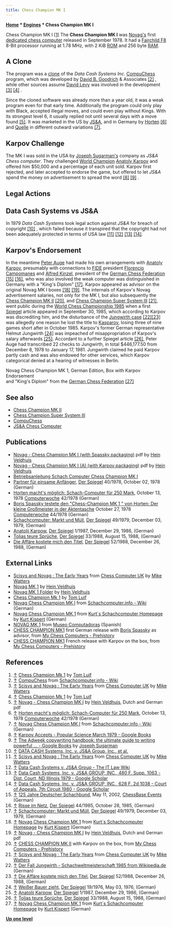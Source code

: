 ```yaml
---
title: Chess Champion MK I
---
```

**[Home](Home "Home") * [Engines](Engines "Engines") * Chess Champion MK I**

[](http://www.xs4all.nl/%7Etluif/chescom/EngNovCCM1.html) Chess Champion MK I <a id="cite-note-1" href="#cite-ref-1">[1]</a>
The **Chess Champion MK I** was [Novag's](Novag "Novag") first [dedicated chess computer](Dedicated_Chess_Computers "Dedicated Chess Computers") released in September 1978. It had a [Fairchild F8](Fairchild_F8 "Fairchild F8") 8-Bit processor running at 1.78 MHz, with 2 KiB [ROM](Memory#ROM "Memory") and 256 byte [RAM](Memory#RAM "Memory").

## A Clone

The program was a [clone](Category:Clone "Category:Clone") of the *Data Cash Systems Inc.* [CompuChess](CompuChess "CompuChess") program, which was developed by [David B. Goodrich](index.php?title=David_B._Goodrich&action=edit&redlink=1 "David B. Goodrich (page does not exist)") & Associates <a id="cite-note-2" href="#cite-ref-2">[2]</a> , while other sources assume [David Levy](David_Levy "David Levy") was involved in the development <a id="cite-note-3" href="#cite-ref-3">[3]</a> <a id="cite-note-4" href="#cite-ref-4">[4]</a> .

Since the cloned software was already more than a year old, it was a weak program even for that early time. Additionally the program could only play with Black, accepted illegal moves, and could even play without Kings. With its strongest level 6, it usually replied not until several days with a move found <a id="cite-note-5" href="#cite-ref-5">[5]</a>. It was marketed in the US by [JS&A](Joseph_Sugarman "Joseph Sugarman"), and in Germany by [Horten](https://en.wikipedia.org/wiki/Horten_AG) <a id="cite-note-6" href="#cite-ref-6">[6]</a> and [Quelle](http://de.wikipedia.org/wiki/Quelle_GmbH) in different outward variations <a id="cite-note-7" href="#cite-ref-7">[7]</a>.

## Karpov Challenge

The MK I was sold in the USA by [Joseph Sugarman's](Joseph_Sugarman "Joseph Sugarman") company as *JS&A Chess computer*. They challenged [World Champion](https://en.wikipedia.org/wiki/World_Chess_Championship) [Anatoly Karpov](https://en.wikipedia.org/wiki/Anatoly_Karpov) and offered him $50,000 and a percentage of each unit sold. Karpov first rejected, and later accepted to endorse the game, but offered to let *JS&A* spend the money on advertisement to spread the word <a id="cite-note-8" href="#cite-ref-8">[8]</a> <a id="cite-note-9" href="#cite-ref-9">[9]</a> .

## Legal Actions

## Data Cash Systems vs JS&A

In 1979 *Data Cash Systems* took legal action against *JS&A* for breach of copyright <a id="cite-note-10" href="#cite-ref-10">[10]</a> , which failed because it transpired that the copyright had not been adequately protected in terms of USA law <a id="cite-note-11" href="#cite-ref-11">[11]</a> <a id="cite-note-12" href="#cite-ref-12">[12]</a> <a id="cite-note-13" href="#cite-ref-13">[13]</a> <a id="cite-note-14" href="#cite-ref-14">[14]</a>.

## Karpov's Endorsement

In the meantime [Peter Auge](Peter_Auge "Peter Auge") had made his own arrangements with [Anatoly Karpov](https://en.wikipedia.org/wiki/Anatoly_Karpov), presumably with connections to [FIDE](FIDE "FIDE") president [Florencio Campomanes](https://en.wikipedia.org/wiki/Florencio_Campomanes) and [Alfred Kinzel](http://de.wikipedia.org/wiki/Alfred_Kinzel), president of the [German Chess Federation](http://de.wikipedia.org/wiki/Deutscher_Schachbund) <a id="cite-note-15" href="#cite-ref-15">[15]</a> <a id="cite-note-16" href="#cite-ref-16">[16]</a>, who was also involved the weak computer was distinguished in Germany with a "King's Diplom" <a id="cite-note-17" href="#cite-ref-17">[17]</a>. Karpov appeared as advisor on the original Novag MK I boxes <a id="cite-note-18" href="#cite-ref-18">[18]</a> <a id="cite-note-19" href="#cite-ref-19">[19]</a>. The internals of Karpov's Novag advertisement salaries, not only for the MK I, but also subsequently the [Chess Champion MK II](Chess_Champion_MK_II "Chess Champion MK II") <a id="cite-note-20" href="#cite-ref-20">[20]</a>, and [Chess Champion Super System III](Chess_Champion_Super_System_III "Chess Champion Super System III") <a id="cite-note-21" href="#cite-ref-21">[21]</a>, went public during the [World Chess Championship 1985](https://en.wikipedia.org/wiki/World_Chess_Championship_1985) when a first [Spiegel](https://en.wikipedia.org/wiki/Der_Spiegel) article appeared in September 30, 1985, which according to Karpov was discrediting him, and the disturbance of the [Jungwirth case](http://de.wikipedia.org/wiki/Schachweltmeisterschaft_1985#Der_Fall_Jungwirth) <a id="cite-note-22" href="#cite-ref-22">[22]</a><a id="cite-note-23" href="#cite-ref-23">[23]</a> was allegedly one reason he lost the title to [Kasparov](Garry_Kasparov "Garry Kasparov"), losing three of nine games short after in October 1985. Karpov's former German representative Helmut Jungwirth <a id="cite-note-24" href="#cite-ref-24">[24]</a> was impeached of misappropriation of Karpov's salary afterwards <a id="cite-note-25" href="#cite-ref-25">[25]</a>. Accordant to a further Spiegel article <a id="cite-note-26" href="#cite-ref-26">[26]</a>, Peter Auge had transcribed 22 checks to Jungwirth, in total $446,177.50 from December 8, 1978 to January 17, 1981. Jungwirth claimed he paid Karpov partly cash and was also endowed for other services, which Karpov categorical denied at a hearing of witnesses in Berlin.

[](http://www.schachcomputer.at/mk1.htm)
Novag Chess Champion MK 1, German Edition, Box with Karpov Endorsement\
and "King's Diplom" from the [German Chess Federation](http://de.wikipedia.org/wiki/Deutscher_Schachbund) <a id="cite-note-27" href="#cite-ref-27">[27]</a>

## See also

- [Chess Champion MK II](Chess_Champion_MK_II "Chess Champion MK II")
- [Chess Champion Super System III](Chess_Champion_Super_System_III "Chess Champion Super System III")
- [CompuChess](CompuChess "CompuChess")
- [JS&A Chess Computer](Joseph_Sugarman "Joseph Sugarman")

## Publications

- [Novag - Chess Champion MK I (with Spassky packaging)](http://www.schaakcomputers.nl/hein_veldhuis/database/files/09-1978%20%5BC-1001%5D%20Novag%20-%20Chess%20Champion%20MK%20I%20%28A%29%20%28with%20Spassky%20packaging%29.pdf) pdf by [Hein Veldhuis](Hein_Veldhuis "Hein Veldhuis")
- [Novag - Chess Champion MK I (A) (with Karpov packaging)](http://www.schaakcomputers.nl/hein_veldhuis/database/files/09-1978%20%5BC-4626%5D%20Novag%20-%20Chess%20Champion%20MK%20I%20%28A%29%20%28with%20Karpov%20packaging%29.pdf) pdf by [Hein Veldhuis](Hein_Veldhuis "Hein Veldhuis")
- [Betriebsanleitung Schach Computer Chess Champion MK I](http://alain.zanchetta.free.fr/docs/NovagMKIDE.pdf)
- [Partner für einsame Anfänger](http://www.spiegel.de/spiegel/print/d-40605713.html), [Der Spiegel](https://en.wikipedia.org/wiki/Der_Spiegel) 40/1978, October 02, 1978 (German)
- [Horten macht's möglich: Schach-Computer für 250 Mark](http://www.computerwoche.de/heftarchiv/1978/42/1197195/), October 13, 1978 [Computerwoche](Computerworld#Woche "Computerworld") 42/1978 (German)
- [Boris Spassky testete den "Chess-Champion MK 1 " von Horten: Der kleine Großmeister in der Aktentasche](http://www.computerwoche.de/heftarchiv/1978/44/1197290/) October 27, 1978 [Computerwoche](Computerworld#Woche "Computerworld") 44/1978 (German)
- [Schachcomputer: Markt und Müll](http://www.spiegel.de/spiegel/print/d-39867523.html), [Der Spiegel](https://en.wikipedia.org/wiki/Der_Spiegel) 49/1979, December 03, 1979, (German)
- [Anatolij Karpow](http://www.spiegel.de/spiegel/print/d-13523099.html), [Der Spiegel](https://en.wikipedia.org/wiki/Der_Spiegel) 1/1987, December 29, 1986, (German)
- [Toljas teure Sprüche](http://www.spiegel.de/spiegel/print/d-13530454.html), [Der Spiegel](https://en.wikipedia.org/wiki/Der_Spiegel) 33/1988, August 15, 1988, (German)
- [Die Affäre kostete mich den Titel](http://www.spiegel.de/spiegel/print/d-13532173.html), [Der Spiegel](https://en.wikipedia.org/wiki/Der_Spiegel) 52/1988, December 26, 1988, (German)

## External Links

- [Scisys and Novag : The Early Years](http://www.chesscomputeruk.com/html/scisys_and_novag___the_early_y.html) from [Chess Computer UK](http://www.chesscomputeruk.com/index.html) by [Mike Watters](Mike_Watters "Mike Watters")
- [Novag MK 1](http://www.schaakcomputers.nl/schaakcomputers/Novag/chess2.php?item=1&merk=Novag) by [Hein Veldhuis](Hein_Veldhuis "Hein Veldhuis")
- [Novag MK 1 Folder](http://www.schaakcomputers.nl/schaakcomputers/Novag/chess1.php?item=29&merk=Novag) by [Hein Veldhuis](Hein_Veldhuis "Hein Veldhuis")
- [Chess Champion Mk 1](http://www.xs4all.nl/%7Etluif/chescom/EngNovCCM1.html) by [Tom Luif](Tom_Luif "Tom Luif")
- [Novag Chess Champion MK I](http://www.schach-computer.info/wiki/index.php/Novag_Chess_Champion_MK_I) from [Schachcomputer.info - Wiki](http://www.schach-computer.info/wiki/index.php/Hauptseite_En) (German)
- [Novag Chess Champion MK 1](http://www.schachcomputer.at/mk1.htm) from [Kurt´s Schachcomputer Homepage](http://www.schachcomputer.at/index.htm) by [Kurt Kispert](Kurt_Kispert "Kurt Kispert") (German)
- [NOVAG MK 1](http://www.meca-web.es/museo/novagmk1/novagmk1.htm) from [Museo Computadoras](http://www.meca-web.es/museo.htm) (Spanish)
- [CHESS CHAMPION MK1](http://electronicchess.free.fr/images/chesschampion-mk1.jpg) first German release with [Boris Spassky](https://en.wikipedia.org/wiki/Boris_Spassky) as advisor, from [My Chess Computers - Prehistory](http://electronicchess.free.fr/prehistory.html)
- [CHESS CHAMPION MK1](http://electronicchess.free.fr/images/chesschampion-mk1f.jpg) French release with Karpov on the box, from [My Chess Computers - Prehistory](http://electronicchess.free.fr/prehistory.html)

## References

1. <a id="cite-ref-1" href="#cite-note-1">↑</a> [Chess Champion Mk 1](http://www.xs4all.nl/%7Etluif/chescom/EngNovCCM1.html) by [Tom Luif](Tom_Luif "Tom Luif")
1. <a id="cite-ref-2" href="#cite-note-2">↑</a> [CompuChess](http://www.schach-computer.info/wiki/index.php/CompuChess) from [Schachcomputer.info - Wiki](http://www.schach-computer.info/wiki/index.php/Hauptseite_En)
1. <a id="cite-ref-3" href="#cite-note-3">↑</a> [Scisys and Novag : The Early Years](http://www.chesscomputeruk.com/html/scisys_and_novag___the_early_y.html) from [Chess Computer UK](http://www.chesscomputeruk.com/index.html) by [Mike Watters](Mike_Watters "Mike Watters")
1. <a id="cite-ref-4" href="#cite-note-4">↑</a> [Chess Champion Mk 1](http://www.xs4all.nl/%7Etluif/chescom/EngNovCCM1.html) by [Tom Luif](Tom_Luif "Tom Luif")
1. <a id="cite-ref-5" href="#cite-note-5">↑</a> [Novag - Chess Champion MK I](http://www.schaakcomputers.nl/hein_veldhuis/database/files/09-1978%20%5BC-4626%5D%20Novag%20-%20Chess%20Champion%20MK%20I%20%28A%29%20%28with%20Karpov%20packing%29.pdf) by [Hein Veldhuis](Hein_Veldhuis "Hein Veldhuis"), Dutch and German pdf
1. <a id="cite-ref-6" href="#cite-note-6">↑</a> [Horten macht's möglich: Schach-Computer für 250 Mark](http://www.computerwoche.de/heftarchiv/1978/42/1197195/), October 13, 1978 [Computerwoche](Computerworld#Woche "Computerworld") 42/1978 (German)
1. <a id="cite-ref-7" href="#cite-note-7">↑</a> [Novag Chess Champion MK I](http://www.schach-computer.info/wiki/index.php/Novag_Chess_Champion_MK_I) from [Schachcomputer.info - Wiki](http://www.schach-computer.info/wiki/index.php/Hauptseite_En) (German)
1. <a id="cite-ref-8" href="#cite-note-8">↑</a> [Karpov Accepts - Popular Science March 1979 - Google Books](http://books.google.de/books?id=fgEAAAAAMBAJ&pg=PA21&lpg=PA21&source=bl&ots=eaMgfAOx-j&sig=RtU-YrzsPWpN_-C_YkWrcIv3vy4&hl=en&ei=nhgeTZy5EsjEswalyIj7DQ&sa=X&oi=book_result&ct=result&resnum=4&ved=0CDMQ6AEwAw#v=onepage&q&f=false)
1. <a id="cite-ref-9" href="#cite-note-9">↑</a> [The Adweek copywriting handbook: the ultimate guide to writing powerful ... - Google Books](http://books.google.com/books?id=p_d3HYsgR8wC&pg=PA73&lpg=PA73&dq=Karpov+%22JS%26A%22&source=bl&ots=jUvejvOnXG&sig=dYZwxXmNWq7usu-35GqQlm0Os7U&hl=en&sa=X&oi=book_result&resnum=1&ct=result#v=onepage&q=Karpov%20%22JS%26A%22&f=false) by [Joseph Sugarman](Joseph_Sugarman "Joseph Sugarman")
1. <a id="cite-ref-10" href="#cite-note-10">↑</a> [DATA CASH Systems, Inc. v. JS&A Group, Inc., et al.](http://www2.newpaltz.edu/%7Ezuckerpr/cases/data-chs.htm)
1. <a id="cite-ref-11" href="#cite-note-11">↑</a> [Scisys and Novag : The Early Years](http://www.chesscomputeruk.com/html/scisys_and_novag___the_early_y.html) from [Chess Computer UK](http://www.chesscomputeruk.com/index.html) by [Mike Watters](Mike_Watters "Mike Watters")
1. <a id="cite-ref-12" href="#cite-note-12">↑</a> [Data Cash Systems v. JS&A Group - The IT Law Wiki](http://itlaw.wikia.com/wiki/Data_Cash_Systems_v._JS%26A_Group)
1. <a id="cite-ref-13" href="#cite-note-13">↑</a> [Data Cash Systems, Inc. v. JS&A GROUP, INC., 480 F. Supp. 1063 - Dist. Court, ND Illinois 1979 - Google Scholar](http://scholar.google.com/scholar_case?case=2740925334562415320)
1. <a id="cite-ref-14" href="#cite-note-14">↑</a> [Data Cash Systems, Inc. v. JS&A GROUP, INC., 628 F. 2d 1038 - Court of Appeals, 7th Circuit 1980 - Google Scholar](http://scholar.google.com/scholar_case?case=6047525544656937218)
1. <a id="cite-ref-15" href="#cite-note-15">↑</a> [125 Jahre Deutscher Schachbund](http://www.chessbase.de/events/events.asp?pid=273), May 11, 2002, [ChessBase Events](ChessBase "ChessBase") (German)
1. <a id="cite-ref-16" href="#cite-note-16">↑</a> [Risse im Netz](http://www.spiegel.de/spiegel/print/d-13516468.html), [Der Spiegel](https://en.wikipedia.org/wiki/Der_Spiegel) 44/1985, October 28, 1985, (German)
1. <a id="cite-ref-17" href="#cite-note-17">↑</a> [Schachcomputer: Markt und Müll](http://www.spiegel.de/spiegel/print/d-39867523.html), [Der Spiegel](https://en.wikipedia.org/wiki/Der_Spiegel) 49/1979, December 03, 1979, (German)
1. <a id="cite-ref-18" href="#cite-note-18">↑</a> [Novag Chess Champion MK 1](http://www.schachcomputer.at/mk1.htm) from [Kurt´s Schachcomputer Homepage](http://www.schachcomputer.at/index.htm) by [Kurt Kispert](Kurt_Kispert "Kurt Kispert") (German)
1. <a id="cite-ref-19" href="#cite-note-19">↑</a> [Novag - Chess Champion MK I](http://www.schaakcomputers.nl/hein_veldhuis/database/files/09-1978%20%5BC-4626%5D%20Novag%20-%20Chess%20Champion%20MK%20I%20%28A%29%20%28with%20Karpov%20packing%29.pdf) by [Hein Veldhuis](Hein_Veldhuis "Hein Veldhuis"), Dutch and German pdf
1. <a id="cite-ref-20" href="#cite-note-20">↑</a> [CHESS CHAMPION MK II](http://electronicchess.free.fr/images/mk2.jpg) with Karpov on the box, from [My Chess Computers - Prehistory](http://electronicchess.free.fr/prehistory.html)
1. <a id="cite-ref-21" href="#cite-note-21">↑</a> [Scisys and Novag : The Early Years](http://www.chesscomputeruk.com/html/scisys_and_novag___the_early_y.html) from [Chess Computer UK](http://www.chesscomputeruk.com/index.html) by [Mike Watters](Mike_Watters "Mike Watters")
1. <a id="cite-ref-22" href="#cite-note-22">↑</a> [Der Fall Jungwirth - Schachweltmeisterschaft 1985 from Wikipedia.de](http://de.wikipedia.org/wiki/Schachweltmeisterschaft_1985#Der_Fall_Jungwirth) (German)
1. <a id="cite-ref-23" href="#cite-note-23">↑</a> [Die Affäre kostete mich den Titel](http://www.spiegel.de/spiegel/print/d-13532173.html), [Der Spiegel](https://en.wikipedia.org/wiki/Der_Spiegel) 52/1988, December 26, 1988, (German)
1. <a id="cite-ref-24" href="#cite-note-24">↑</a> [Weißer Bauer zieht](http://www.spiegel.de/spiegel/print/d-41252029.html), [Der Spiegel](https://en.wikipedia.org/wiki/Der_Spiegel) 19/1976, May 03, 1976, (German)
1. <a id="cite-ref-25" href="#cite-note-25">↑</a> [Anatolij Karpow](http://www.spiegel.de/spiegel/print/d-13523099.html), [Der Spiegel](https://en.wikipedia.org/wiki/Der_Spiegel) 1/1987, December 29, 1986, (German)
1. <a id="cite-ref-26" href="#cite-note-26">↑</a> [Toljas teure Sprüche](http://www.spiegel.de/spiegel/print/d-13530454.html), [Der Spiegel](https://en.wikipedia.org/wiki/Der_Spiegel) 33/1988, August 15, 1988, (German)
1. <a id="cite-ref-27" href="#cite-note-27">↑</a> [Novag Chess Champion MK 1](http://www.schachcomputer.at/mk1.htm) from [Kurt´s Schachcomputer Homepage](http://www.schachcomputer.at/index.htm) by [Kurt Kispert](Kurt_Kispert "Kurt Kispert") (German)

**[Up one level](Engines "Engines")**


